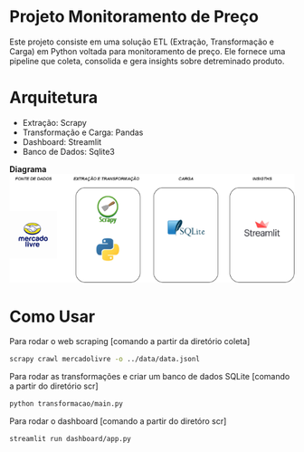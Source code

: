 # Projeto Monitoramento de Preço

Este projeto consiste em uma solução ETL (Extração, Transformação e Carga) em Python voltada para monitoramento de preço. Ele fornece uma pipeline que coleta, consolida e gera insights sobre detreminado produto.

# Arquitetura
* Extração: Scrapy
* Transformação e Carga: Pandas
* Dashboard: Streamlit
* Banco de Dados: Sqlite3

**Diagrama**
![Diagrama](img/Diagrama%20Monitoramente%20de%20Preco.drawio.png)


# Como Usar
Para rodar o web scraping [comando a partir da diretório coleta]

```bash
scrapy crawl mercadolivre -o ../data/data.jsonl
```
Para rodar as transformações e criar um banco de dados SQLite [comando a partir do diretório scr]

```bash
python transformacao/main.py
```
Para rodar o dashboard [comando a partir do diretóro scr]

```bash
streamlit run dashboard/app.py
```
